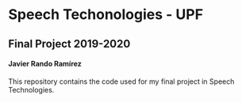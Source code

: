 # Speech Techonologies - UPF
## Final Project 2019-2020
#### Javier Rando Ramírez

This repository contains the code used for my final project in Speech Technologies.
